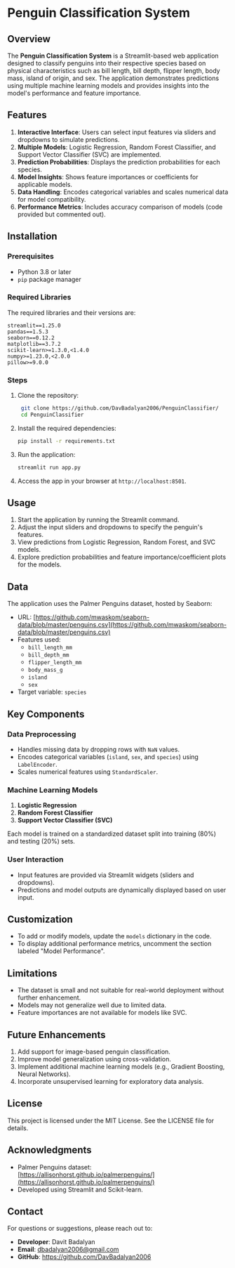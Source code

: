 # Penguin Classification System

## Overview
The **Penguin Classification System** is a Streamlit-based web application designed to classify penguins into their respective species based on physical characteristics such as bill length, bill depth, flipper length, body mass, island of origin, and sex. The application demonstrates predictions using multiple machine learning models and provides insights into the model's performance and feature importance.

## Features
1. **Interactive Interface**: Users can select input features via sliders and dropdowns to simulate predictions.
2. **Multiple Models**: Logistic Regression, Random Forest Classifier, and Support Vector Classifier (SVC) are implemented.
3. **Prediction Probabilities**: Displays the prediction probabilities for each species.
4. **Model Insights**: Shows feature importances or coefficients for applicable models.
5. **Data Handling**: Encodes categorical variables and scales numerical data for model compatibility.
6. **Performance Metrics**: Includes accuracy comparison of models (code provided but commented out).

## Installation
### Prerequisites
- Python 3.8 or later
- `pip` package manager

### Required Libraries
The required libraries and their versions are:
```
streamlit==1.25.0
pandas==1.5.3
seaborn==0.12.2
matplotlib==3.7.2
scikit-learn>=1.3.0,<1.4.0
numpy>=1.23.0,<2.0.0
pillow>=9.0.0
```

### Steps
1. Clone the repository:
   ```bash
    git clone https://github.com/DavBadalyan2006/PenguinClassifier/
    cd PenguinClassifier
   ```
2. Install the required dependencies:
   ```bash
   pip install -r requirements.txt
   ```
3. Run the application:
   ```bash
   streamlit run app.py
   ```
4. Access the app in your browser at `http://localhost:8501`.

## Usage
1. Start the application by running the Streamlit command.
2. Adjust the input sliders and dropdowns to specify the penguin's features.
3. View predictions from Logistic Regression, Random Forest, and SVC models.
4. Explore prediction probabilities and feature importance/coefficient plots for the models.

## Data
The application uses the Palmer Penguins dataset, hosted by Seaborn:
- URL: [https://github.com/mwaskom/seaborn-data/blob/master/penguins.csv](https://github.com/mwaskom/seaborn-data/blob/master/penguins.csv)
- Features used:
  - `bill_length_mm`
  - `bill_depth_mm`
  - `flipper_length_mm`
  - `body_mass_g`
  - `island`
  - `sex`
- Target variable: `species`

## Key Components
### Data Preprocessing
- Handles missing data by dropping rows with `NaN` values.
- Encodes categorical variables (`island`, `sex`, and `species`) using `LabelEncoder`.
- Scales numerical features using `StandardScaler`.

### Machine Learning Models
1. **Logistic Regression**
2. **Random Forest Classifier**
3. **Support Vector Classifier (SVC)**

Each model is trained on a standardized dataset split into training (80%) and testing (20%) sets.

### User Interaction
- Input features are provided via Streamlit widgets (sliders and dropdowns).
- Predictions and model outputs are dynamically displayed based on user input.

## Customization
- To add or modify models, update the `models` dictionary in the code.
- To display additional performance metrics, uncomment the section labeled "Model Performance".

## Limitations
- The dataset is small and not suitable for real-world deployment without further enhancement.
- Models may not generalize well due to limited data.
- Feature importances are not available for models like SVC.

## Future Enhancements
1. Add support for image-based penguin classification.
2. Improve model generalization using cross-validation.
3. Implement additional machine learning models (e.g., Gradient Boosting, Neural Networks).
4. Incorporate unsupervised learning for exploratory data analysis.

## License
This project is licensed under the MIT License. See the LICENSE file for details.

## Acknowledgments
- Palmer Penguins dataset: [https://allisonhorst.github.io/palmerpenguins/](https://allisonhorst.github.io/palmerpenguins/)
- Developed using Streamlit and Scikit-learn.

## Contact
For questions or suggestions, please reach out to:
- **Developer**: Davit Badalyan
- **Email**: dbadalyan2006@gmail.com
- **GitHub**: https://github.com/DavBadalyan2006
